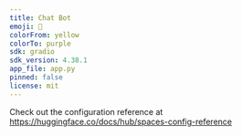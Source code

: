 ```yaml
---
title: Chat Bot
emoji: 💬
colorFrom: yellow
colorTo: purple
sdk: gradio
sdk_version: 4.38.1
app_file: app.py
pinned: false
license: mit
---
```


Check out the configuration reference at https://huggingface.co/docs/hub/spaces-config-reference
